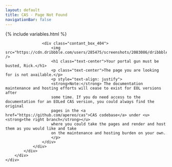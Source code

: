 ```yaml
---
layout: default
title: CAS - Page Not Found
navigationBar: false
---
```


{% include variables.html %}

<style>
    .page_404 img { 
        width: 80%;
        border-radius: 10px;
        height: 350px;
    }
    @media screen and (max-width: 768px) {
        .page_404 img {
            width: 60%;
            height: 170px;
            border-radius: 10px;
            padding-top: 15px;
        }
    }
</style>

<section class="page_404">
	<div class="container">
		<div class="row">	
		    <div class="col-sm-12 ">
                <div class="col-sm-10 col-sm-offset-1">
                    <div class="four_zero_four_bg text-center" />

                    <div class="contant_box_404">
                        <img src="https://cdn.dribbble.com/users/285475/screenshots/2083086/dribbble_1.gif" />
                        <h1 class="text-center">Your portal gun must be busted, Rick.</h1>
                        <p class="text-center">The page you are looking for is not available.</p>
                        <p style="text-align: justify">
                        <strong>Note:</strong> The documentation maintenance and hosting efforts will cease to exist for EOL versions after 
                        some time. If you do need access to the documentation for an EOLed CAS version, you could always find the original 
                        pages in the <a href="https://github.com/apereo/cas">CAS codebase</a> under <u><strong>the right branch</strong></u> 
                        where you could take the pages and render and host them as you would like and take 
                        on the maintenance and hosting burden on your own.
                        </p>
                    </div>
		        </div>
		    </div>
		</div>
	</div>

</section>
